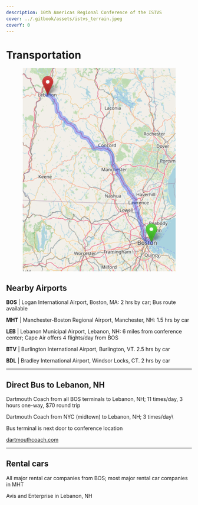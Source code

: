 ```yaml
---
description: 10th Americas Regional Conference of the ISTVS
cover: ../.gitbook/assets/istvs_terrain.jpeg
coverY: 0
---
```


# Transportation

<div align="center">

<figure><img src="../.gitbook/assets/BostonToLebanonMap.png" alt=""><figcaption></figcaption></figure>

</div>

## Nearby Airports&#x20;

**BOS** | Logan International Airport, Boston, MA: 2 hrs by car; Bus route available

**MHT** | Manchester-Boston Regional Airport, Manchester, NH: 1.5 hrs by car

**LEB** | Lebanon Municipal Airport, Lebanon, NH: 6 miles from conference center; Cape Air offers 4 flights/day from BOS

**BTV** | Burlington International Airport, Burlington, VT. 2.5 hrs by car

**BDL** | Bradley International Airport, Windsor Locks, CT. 2 hrs by car

***

## Direct Bus to Lebanon, NH

Dartmouth Coach from all BOS terminals to Lebanon, NH; 11 times/day, 3 hours one-way, $70 round trip

Dartmouth Coach from NYC (midtown) to Lebanon, NH; 3 times/day\


Bus terminal is next door to conference location

[dartmouthcoach.com](https://dartmouthcoach.com)

***

## Rental cars

All major rental car companies from BOS; most major rental car companies in MHT

Avis and Enterprise in Lebanon, NH
